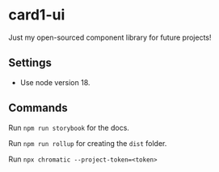 # card1-ui
Just my open-sourced component library for future projects!

## Settings
* Use node version 18.

## Commands

Run `npm run storybook` for the docs.

Run `npm run rollup` for creating the `dist` folder.

Run `npx chromatic --project-token=<token>`
